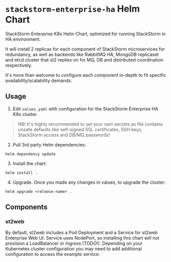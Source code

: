 # `stackstorm-enterprise-ha` Helm Chart
StackStorm Enterprise K8s Helm Chart, optimized for running StackStorm in HA environment.

It will install 2 replicas for each component of StackStorm microservices for redundancy, as well as backends like
RabbitMQ HA, MongoDB replicaset and etcd cluster that st2 replies on for MQ, DB and distributed coordination respectively.

It's more than welcome to configure each component in-depth to fit specific availability/scalability demands.

## Usage
1) Edit `values.yaml` with configuration for the StackStorm Enterprise HA K8s cluster.
> NB! It's highly recommended to set your own secrets as file contains unsafe defaults like self-signed SSL certificates, SSH keys,
> StackStorm access and DB/MQ passwords!

2) Pull 3rd party Helm dependencies:
```
helm dependency update
```

3) Install the chart:
```
helm install .
```

4) Upgrade.
Once you made any changes in values, to upgrade the cluster:
```
helm upgrade <release-name> .
```

## Components
### st2web
By default, st2web includes a Pod Deployment and a Service for st2web Enterprise Web UI.
Service uses NodePort, so installing this chart will not provision a LoadBalancer or Ingress (TODO!).
Depending on your Kubernetes cluster configuration you may need to add additional configuration to access the example service.
